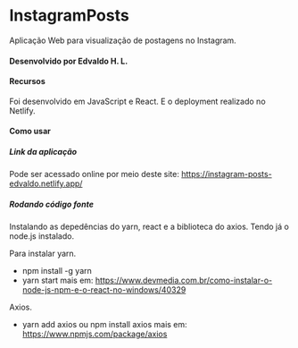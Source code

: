 # InstagramPosts
Aplicação Web para visualização de postagens no Instagram.

#### Desenvolvido por Edvaldo H. L.

#### Recursos 
Foi desenvolvido em JavaScript e React. E o deployment realizado no Netlify.

#### Como usar
##### Link da aplicação
Pode ser acessado online por meio deste site:
https://instagram-posts-edvaldo.netlify.app/

##### Rodando código fonte
Instalando as depedências do yarn, react e a biblioteca do axios. Tendo já o node.js instalado.

Para instalar yarn.
* npm install -g yarn
* yarn start
mais em: https://www.devmedia.com.br/como-instalar-o-node-js-npm-e-o-react-no-windows/40329

Axios.
* yarn add axios ou npm install axios
mais em: https://www.npmjs.com/package/axios
